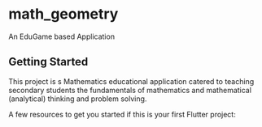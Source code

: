 # math_geometry
An EduGame based Application

## Getting Started

This project is s Mathematics educational application catered to teaching secondary students the fundamentals of mathematics and mathematical (analytical) thinking and problem solving.

A few resources to get you started if this is your first Flutter project:
